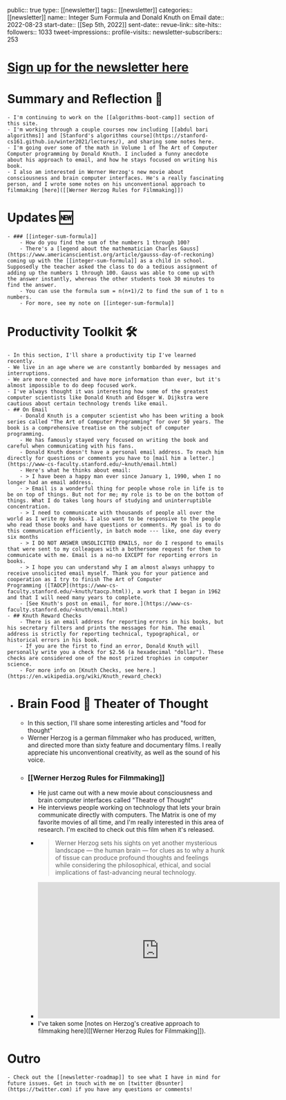 public:: true
type:: [[newsletter]]
tags:: [[newsletter]]
categories:: [[newsletter]]
name:: Integer Sum Formula and Donald Knuth on Email
date:: 2022-08-23
start-date:: [[Sep 5th, 2022]]
sent-date:: 
revue-link::
site-hits:: 
followers:: 1033
tweet-impressions:: 
profile-visits::
newsletter-subscribers:: 253

#  [Sign up for the newsletter here](https://www.getrevue.co/profile/bsunter/issues/weekly-newsletter-of-brian-sunter-issue-1-1220479)
# Summary and Reflection 🤔
	- I'm continuing to work on the [[algorithms-boot-camp]] section of this site.
	- I'm working through a couple courses now including [[abdul bari algorithms]] and [Stanford's algorithms course](https://stanford-cs161.github.io/winter2021/lectures/), and sharing some notes here.
	- I'm going over some of the math in Volume 1 of The Art of Computer Computer programming by Donald Knuth. I included a funny anecdote about his approach to email, and how he stays focused on writing his book.
	- I also am interested in Werner Herzog's new movie about consciousness and brain computer interfaces. He's a really fascinating person, and I wrote some notes on his unconventional approach to filmmaking [here]([[Werner Herzog Rules for Filmmaking]])
# Updates 🆕
	- ### [[integer-sum-formula]]
		- How do you find the sum of the numbers 1 through 100?
		- There's a [legend about the mathematician Charles Gauss](https://www.americanscientist.org/article/gausss-day-of-reckoning) coming up with the [[integer-sum-formula]] as a child in school. Supposedly the teacher asked the class to do a tedious assignment of adding up the numbers 1 through 100. Gauss was able to come up with the answer instantly, whereas the other students took 30 minutes to find the answer.
		- You can use the formula sum = n(n+1)/2 to find the sum of 1 to n numbers.
		- For more, see my note on [[integer-sum-formula]]
# Productivity Toolkit 🛠️
	- In this section, I'll share a productivity tip I've learned recently.
	- We live in an age where we are constantly bombarded by messages and interruptions.
	- We are more connected and have more information than ever, but it's almost impossible to do deep focused work.
	- I've always thought it was interesting how some of the greatest computer scientists like Donald Knuth and Edsger W. Dijkstra were cautious about certain technology trends like email.
	- ## On Email
		- Donald Knuth is a computer scientist who has been writing a book series called "The Art of Computer Programming" for over 50 years. The book is a comprehensive treatise on the subject of computer programming.
		- He has famously stayed very focused on writing the book and careful when communicating with his fans.
		- Donald Knuth doesn't have a personal email address. To reach him directly for questions or comments you have to [mail him a letter.](https://www-cs-faculty.stanford.edu/~knuth/email.html)
		- Here's what he thinks about email:
		- > I have been a happy man ever since January 1, 1990, when I no longer had an email address.
		- > Email is a wonderful thing for people whose role in life is to be on top of things. But not for me; my role is to be on the bottom of things. What I do takes long hours of studying and uninterruptible concentration.
		- > I need to communicate with thousands of people all over the world as I write my books. I also want to be responsive to the people who read those books and have questions or comments. My goal is to do this communication efficiently, in batch mode --- like, one day every six months
		- > I DO NOT ANSWER UNSOLICITED EMAILS, nor do I respond to emails that were sent to my colleagues with a bothersome request for them to communicate with me. Email is a no-no EXCEPT for reporting errors in books.
		- > I hope you can understand why I am almost always unhappy to receive unsolicited email myself. Thank you for your patience and cooperation as I try to finish The Art of Computer Programming ([TAOCP](https://www-cs-faculty.stanford.edu/~knuth/taocp.html)), a work that I began in 1962 and that I will need many years to complete.
		- [See Knuth's post on email, for more.](https://www-cs-faculty.stanford.edu/~knuth/email.html)
	- ## Knuth Reward Checks
		- There is an email address for reporting errors in his books, but his secretary filters and prints the messages for him. The email address is strictly for reporting technical, typographical, or historical errors in his book.
		- If you are the first to find an error, Donald Knuth will personally write you a check for $2.56 (a hexadecimal "dollar"). These checks are considered one of the most prized trophies in computer science.
		- For more info on [Knuth Checks, see here.](https://en.wikipedia.org/wiki/Knuth_reward_check)
- # Brain Food 🧠 Theater of Thought
	- In this section, I'll share some interesting articles and "food for thought"
	- Werner Herzog is a german filmmaker who has produced, written, and directed more than sixty feature and documentary films. I really appreciate his unconventional creativity, as well as the sound of his voice.
	- ### [[Werner Herzog Rules for Filmmaking]]
		- He just came out with a new movie about consciousness and brain computer interfaces called "Theatre of Thought"
		- He interviews people working on technology that lets your brain communicate directly with computers. The Matrix is one of my favorite movies of all time, and I'm really interested in this area of research. I'm excited to check out this film when it's released.
		- > Werner Herzog sets his sights on yet another mysterious landscape — the human brain — for clues as to why a hunk of tissue can produce profound thoughts and feelings while considering the philosophical, ethical, and social implications of fast-advancing neural technology.
		- <iframe width="560" height="315" src="https://www.youtube.com/embed/9P0nHSKwWMU" title="YouTube video player" frameborder="0" allow="accelerometer; autoplay; clipboard-write; encrypted-media; gyroscope; picture-in-picture" allowfullscreen></iframe>
		- I've taken some [notes on Herzog's creative approach to filmmaking here]([[Werner Herzog Rules for Filmmaking]]).
# Outro
	- Check out the [[newsletter-roadmap]] to see what I have in mind for future issues. Get in touch with me on [twitter @bsunter](https://twitter.com) if you have any questions or comments!